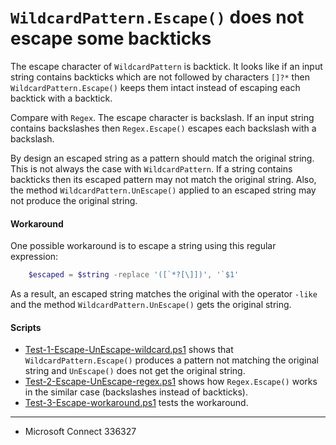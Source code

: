 # `WildcardPattern.Escape()` does not escape some backticks

The escape character of `WildcardPattern` is backtick. It looks like if an
input string contains backticks which are not followed by characters `[]?*`
then `WildcardPattern.Escape()` keeps them intact instead of escaping each
backtick with a backtick.

Compare with `Regex`. The escape character is backslash. If an input string
contains backslashes then `Regex.Escape()` escapes each backslash with a
backslash.

By design an escaped string as a pattern should match the original string. This
is not always the case with `WildcardPattern`. If a string contains backticks
then its escaped pattern may not match the original string. Also, the method
`WildcardPattern.UnEscape()` applied to an escaped string may not produce the
original string.

#### Workaround

One possible workaround is to escape a string using this regular expression:

```powershell
    $escaped = $string -replace '([`*?[\]])', '`$1'
```

As a result, an escaped string matches the original with the operator `-like`
and the method `WildcardPattern.UnEscape()` gets the original string.

#### Scripts

- [Test-1-Escape-UnEscape-wildcard.ps1](Test-1-Escape-UnEscape-wildcard.ps1) shows that `WildcardPattern.Escape()`
  produces a pattern not matching the original string and `UnEscape()` does not
  get the original string.
- [Test-2-Escape-UnEscape-regex.ps1](Test-2-Escape-UnEscape-regex.ps1) shows how `Regex.Escape()` works in the
  similar case (backslashes instead of backticks).
- [Test-3-Escape-workaround.ps1](Test-3-Escape-workaround.ps1) tests the workaround.

---

- Microsoft Connect 336327
